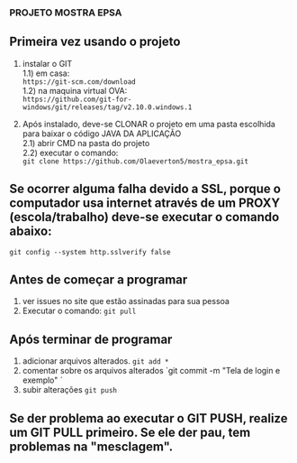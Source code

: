 ### PROJETO MOSTRA EPSA
## Primeira vez usando o projeto
1) instalar o GIT </br>
1.1) em casa: </br>
`https://git-scm.com/download`</br>
1.2) na maquina virtual OVA: </br>
`https://github.com/git-for-windows/git/releases/tag/v2.10.0.windows.1`</br>

2) Após instalado, deve-se CLONAR o projeto em uma pasta escolhida para baixar o código JAVA DA APLICAÇÃO </br>
2.1) abrir CMD na pasta do projeto </br>
2.2) executar o comando: </br>
`git clone https://github.com/Olaeverton5/mostra_epsa.git`</br>

## Se ocorrer alguma falha devido a SSL, porque o computador usa internet através de um PROXY (escola/trabalho) deve-se executar o comando abaixo: </br>
`git config --system http.sslverify false` </br>

## Antes de começar a programar
1) ver issues no site que estão assinadas para sua pessoa
2) Executar o comando:
`git pull`

## Após terminar de programar
1) adicionar arquivos alterados.
`git add * `
2) comentar sobre os arquivos alterados 
`git commit -m "Tela de login e exemplo" ´
3) subir alterações 
`git push`

## Se der problema ao executar o GIT PUSH, realize um GIT PULL primeiro. Se ele der pau, tem problemas na "mesclagem".
